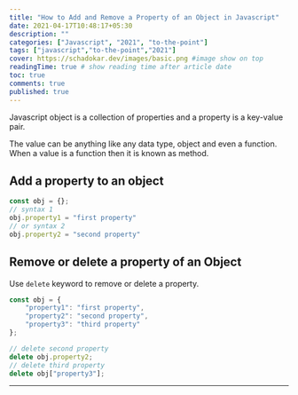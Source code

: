 ```yaml
---
title: "How to Add and Remove a Property of an Object in Javascript"
date: 2021-04-17T10:48:17+05:30
description: ""
categories: ["Javascript", "2021", "to-the-point"]
tags: ["javascript","to-the-point","2021"]
cover: https://schadokar.dev/images/basic.png #image show on top
readingTime: true # show reading time after article date
toc: true
comments: true
published: true
---
```


Javascript object is a collection of properties and a property is a key-value pair. 

The value can be anything like any data type, object and even a function. When a value is a function then it is known as method.

## Add a property to an object

```js
const obj = {};
// syntax 1
obj.property1 = "first property"
// or syntax 2
obj.property2 = "second property"
```

## Remove or delete a property of an  Object

Use `delete` keyword to remove or delete a property.

```js
const obj = {
    "property1": "first property",
    "property2": "second property",
    "property3": "third property"
};

// delete second property
delete obj.property2;
// delete third property
delete obj["property3"];
```

---

